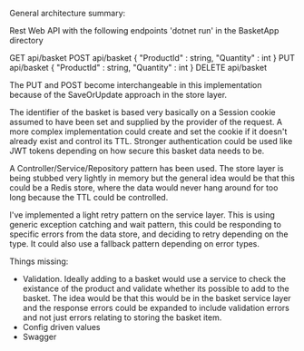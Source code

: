 ﻿General architecture summary:

Rest Web API with the following endpoints
'dotnet run' in the BasketApp directory

GET api/basket
POST api/basket 
{
 "ProductId" : string,
 "Quantity" : int
}
PUT api/basket
{
 "ProductId" : string,
 "Quantity" : int
}
DELETE api/basket

The PUT and POST become interchangeable in this implementation because of the SaveOrUpdate approach in the store layer.

The identifier of the basket is based very basically on a Session cookie assumed to have been set and supplied by the provider of the request.
A more complex implementation could create and set the cookie if it doesn't already exist and control its TTL. Stronger authentication could be 
used like JWT tokens depending on how secure this basket data needs to be.

A Controller/Service/Repository pattern has been used. The store layer is being stubbed very lightly in memory but the general idea would be that
this could be a Redis store, where the data would never hang around for too long because the TTL could be controlled.

I've implemented a light retry pattern on the service layer. This is using generic exception catching and wait pattern, this could be responding
to specific errors from the data store, and deciding to retry depending on the type. It could also use a fallback pattern depending on error types.

Things missing:
* Validation. Ideally adding to a basket would use a service to check the existance of the product and validate whether its possible to add to the 
basket. The idea would be that this would be in the basket service layer and the response errors could be expanded to include validation errors 
and not just errors relating to storing the basket item.
* Config driven values
* Swagger

